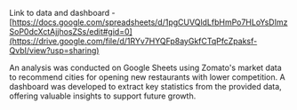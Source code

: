 Link to data and dashboard - [https://docs.google.com/spreadsheets/d/1pgCUVQldLfbHmPo7HLoYsDImzSoP0dcXctAjjhosZSs/edit#gid=0](https://drive.google.com/file/d/1RYv7HYQFp8ayGkfCTqPfcZpaksf-QvbI/view?usp=sharing)

An analysis was conducted on Google Sheets using Zomato's market data to recommend cities for opening new restaurants with lower competition. A dashboard was developed to extract key statistics from the provided data, offering valuable insights to support future growth.
